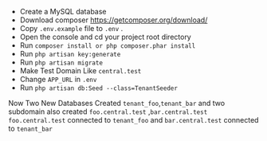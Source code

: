 * Create a MySQL database
* Download composer https://getcomposer.org/download/
* Copy `.env.example` file to `.env` .
* Open the console and cd your project root directory
* Run `composer install or php composer.phar install`
* Run `php artisan key:generate`
* Run `php artisan migrate`
* Make Test Domain Like `central.test` 
* Change `APP_URL` in `.env`
* Run `php artisan db:Seed --class=TenantSeeder`

Now Two New Databases Created `tenant_foo`,`tenant_bar` and two subdomain also created `foo.central.test` ,`bar.central.test` `foo.central.test` connected to `tenant_foo` and  `bar.central.test` connected to `tenant_bar`
